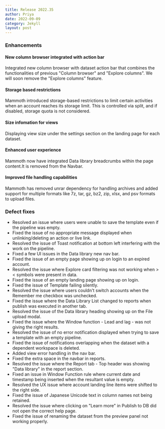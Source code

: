 ```yaml
---
title: Release 2022.35
author: Priya
date: 2022-09-09
category: Jekyll
layout: post
---
```

### Enhancements

#### New column browser integrated with action bar
Integrated new column browser with dataset action bar that combines the functionalities of previous "Column browser" and "Explore columns". We will soon remove the "Explore columns" feature.

#### Storage based restrictions
Mammoth introduced storage-based restrictions to limit certain activities when an account reaches its storage limit. This is controlled via split, and if disabled, storage quota is not considered. 

#### Size infomation for views
Displaying view size under the settings section on the landing page for each dataset.

#### Enhanced user experience
Mammoth now  have integrated Data library breadcrumbs within the page content.It is removed from the Navbar.

#### Improved file handling capabilities
Mammoth has removed unrar dependency for handling archives and added support for  multiple formats like 7z, tar, gz, bz2, zip, xlsx, and psv formats to upload files.


### Defect fixes

* Resolved an issue where users were unable to save the template even if the pipeline was empty.
* Fixed the issue of no appropriate message displayed when unlinking/deleting an action or live link.
* Resolved the issue of Toast notification at bottom left interfering with the work on the pipeline.
* Fixed a few UI issues in the Data library new nav bar.
* Fixed the issue of an empty page showing up on login to an expired account.
* Resolved the issue where Explore card filtering was not working when > < symbols were present in data.
* Fixed the issue of an empty landing page showing up on login.
* Fixed the issue of Template failing silently.
* Resolved the issue where users couldn't switch accounts when the Remember me checkbox was unchecked.
* Fixed the issue where the Data Library List changed to reports when publish was executed in another tab.
* Resolved the issue of the Data library heading showing up on the File upload modal.
* Fixed the issue where the Window function - Lead and lag - was not giving the right results.
* Resolved the issue of no error notification displayed when trying to save a template with an empty pipeline.
* Fixed the issue of notifications overlapping when the dataset with a dependent workspace is deleted.
* Added view error handling in the nav bar.
* Fixed the extra space in the navbar in reports.
* Resolved the issue where the Report tab - Top header was showing "Data library" in the report section.
* Fixed an issue in Window Function rule where current date and timestamp being inserted when the resultant value is empty.
* Resolved the UX issue where account landing line items were shifted to the right side.
* Fixed the issue of Japanese Unicode text in column names not being retained.
* Resolved the issue where clicking on "Learn more" in Publish to DB did not open the correct help page.
* Fixed the issue of renaming the dataset from the preview panel not working properly.